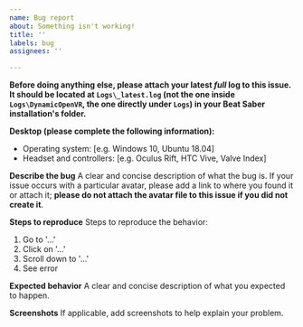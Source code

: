 ```yaml
---
name: Bug report
about: Something isn't working!
title: ''
labels: bug
assignees: ''

---
```


**Before doing anything else, please attach your latest *full* log to this issue. It should be located at `Logs\_latest.log` (not the one inside `Logs\DynamicOpenVR`, the one directly under `Logs`) in your Beat Saber installation's folder.**

**Desktop (please complete the following information):**
- Operating system: [e.g. Windows 10, Ubuntu 18.04]
- Headset and controllers: [e.g. Oculus Rift, HTC Vive, Valve Index]

**Describe the bug**
A clear and concise description of what the bug is. If your issue occurs with a particular avatar, please add a link to where you found it or attach it; **please do not attach the avatar file to this issue if you did not create it**.

**Steps to reproduce**
Steps to reproduce the behavior:
1. Go to '...'
2. Click on '...'
3. Scroll down to '...'
4. See error

**Expected behavior**
A clear and concise description of what you expected to happen.

**Screenshots**
If applicable, add screenshots to help explain your problem.
